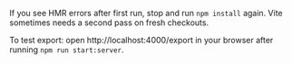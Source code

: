 If you see HMR errors after first run, stop and run `npm install` again. Vite sometimes needs a second pass on fresh checkouts.

To test export: open http://localhost:4000/export in your browser after running `npm run start:server`.

